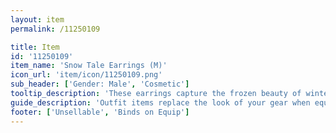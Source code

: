 ```yaml
---
layout: item
permalink: /11250109

title: Item
id: '11250109'
item_name: 'Snow Tale Earrings (M)'
icon_url: 'item/icon/11250109.png'
sub_header: ['Gender: Male', 'Cosmetic']
tooltip_description: 'These earrings capture the frozen beauty of winter.'
guide_description: 'Outfit items replace the look of your gear when equipped.'
footer: ['Unsellable', 'Binds on Equip']
---
```

